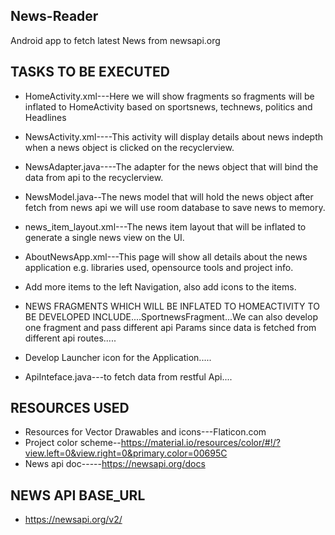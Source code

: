## News-Reader
Android app to fetch latest News from newsapi.org

## TASKS TO BE EXECUTED
- HomeActivity.xml---Here we will show fragments so fragments will be inflated to HomeActivity based on sportsnews, technews, politics
and Headlines

- NewsActivity.xml----This activity will display details about news indepth when a news object is clicked on the recyclerview.
- NewsAdapter.java----The adapter for the news object that will bind the data from api to the recyclerview.
- NewsModel.java--The news model that will hold the news object after fetch from news api we will use room database to save news to memory.
- news_item_layout.xml---The news item layout that will be inflated to generate a single news view on the UI.
- AboutNewsApp.xml---This page will show all details about the news application e.g. libraries used, opensource tools and project info.
- Add more items to the left Navigation, also add icons to the items.
- NEWS FRAGMENTS WHICH WILL BE INFLATED TO HOMEACTIVITY TO BE DEVELOPED INCLUDE....SportnewsFragment...We can also develop one fragment and 
   pass different api Params since data is fetched from different api routes.....
- Develop Launcher icon for the Application.....  
- ApiInteface.java---to fetch data from restful Api....

## RESOURCES USED
   
   - Resources for Vector Drawables and icons---Flaticon.com
   - Project color scheme--https://material.io/resources/color/#!/?view.left=0&view.right=0&primary.color=00695C
   - News api doc-----https://newsapi.org/docs

## NEWS API BASE_URL
   - https://newsapi.org/v2/

